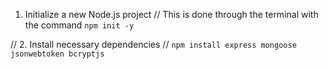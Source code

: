 1. Initialize a new Node.js project
// This is done through the terminal with the command `npm init -y`

// 2. Install necessary dependencies
// `npm install express mongoose jsonwebtoken bcryptjs`
